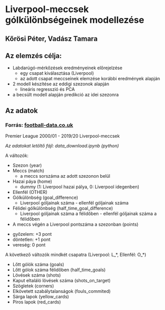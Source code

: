 # Liverpool-meccsek gólkülönbségeinek modellezése
## Kőrösi Péter, Vadász Tamara

## Az elemzés célja:

* Labdarúgó-mérkőzések eredményeinek előrejelzése
  + egy csapat kiválasztása (Liverpool)
  + az adott csapat meccseinek elemzése korábbi eredmények alapján
* 2 modell készítése az eddigi szezonok alapján
  + lineáris regresszió és PCA
* a becsült modell alapján predikció az idei szezonra

## Az adatok

### Forrás: [football-data.co.uk](https://www.football-data.co.uk/englandm.php)

Premier League
2000/01 - 2019/20
Liverpool-meccsek

*Az adatokat letöltő fájl: data_download.ipynb (python)*

A változók:

* Szezon (year)
* Meccs (match)
  + a meccs sorszáma az adott szezonon belül
* Hazai páya (home)
  + dummy (1: Liverpool hazai pálya, 0: Liverpool idegenben)
* Ellenfél (OTHER)
* Gólkülönbség (goal_difference)
  + Liverpool góljainak száma - ellenfél góljainak száma
* Félidei gólkülönbség (half_time_goal_difference)
  + Liverpool góljainak száma a félidőben - ellenfél góljainak száma a félidőben
* A meccs végén a Liverpool pontszáma a szezonban (points)
 + győzelem: +3 pont
 + döntetlen: +1 pont
 + vereség: 0 pont

A következő változók mindkét csapatra (Liverpool: L_\*, Ellenfél: O_\*)
  
* Lőtt gólók száma (goals)
* Lőtt gólok száma félidőben (half_time_goals)
* Lövések száma (shots)
* Kaput eltaláló lövések száma (shots_on_target)
* Szögletek (corners)
* Elkövetett szabálytalanságok (fouls_commited)
* Sárga lapok (yellow_cards)
* Piros lapok (red_cards)
